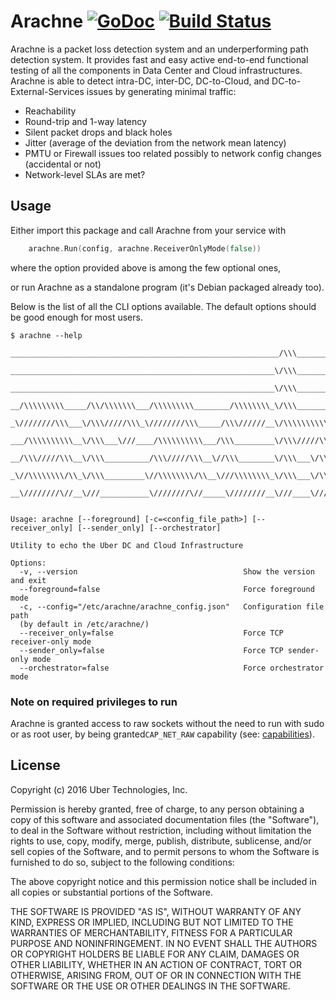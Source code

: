 # Arachne [![GoDoc][doc-img]][doc] [![Build Status][ci-img]][ci] 

Arachne is a packet loss detection system and an underperforming path detection
system. It provides fast and easy active end-to-end functional testing
of all the components in Data Center and Cloud infrastructures.
Arachne is able to detect intra-DC, inter-DC, DC-to-Cloud, and
DC-to-External-Services issues by generating minimal traffic:
 
- Reachability
- Round-trip and 1-way latency
- Silent packet drops and black holes
- Jitter (average of the deviation from the network mean latency)
- PMTU or Firewall issues too related possibly to network config changes
(accidental or not)
- Network-level SLAs are met?


## Usage


Either import this package and call Arachne from your service with
```go
    arachne.Run(config, arachne.ReceiverOnlyMode(false))
```
where the option provided above is among the few optional ones,

or run Arachne as a standalone program (it's Debian packaged already too).

Below is the list of all the CLI options available. The default options should
be good enough for most users.



```
$ arachne --help

____________________________________________________________/\\\______________________________________
 ___________________________________________________________\/\\\______________________________________
  ___________________________________________________________\/\\\______________________________________
   __/\\\\\\\\\_____/\\/\\\\\\\___/\\\\\\\\\________/\\\\\\\\_\/\\\__________/\\/\\\\\\_______/\\\\\\\\__
    _\////////\\\___\/\\\/////\\\_\////////\\\_____/\\\//////__\/\\\\\\\\\\__\/\\\////\\\____/\\\/////\\\_
     ___/\\\\\\\\\\__\/\\\___\///____/\\\\\\\\\\___/\\\_________\/\\\/////\\\_\/\\\__\//\\\__/\\\\\\\\\\\__
      __/\\\/////\\\__\/\\\__________/\\\/////\\\__\//\\\________\/\\\___\/\\\_\/\\\___\/\\\_\//\\///////___
       _\//\\\\\\\\/\\_\/\\\_________\//\\\\\\\\/\\__\///\\\\\\\\_\/\\\___\/\\\_\/\\\___\/\\\__\//\\\\\\\\\\_
        __\////////\//__\///___________\////////\//_____\////////__\///____\///__\///____\///____\//////////__


Usage: arachne [--foreground] [-c=<config_file_path>] [--receiver_only] [--sender_only] [--orchestrator]

Utility to echo the Uber DC and Cloud Infrastructure

Options:
  -v, --version                                     Show the version and exit
  --foreground=false                                Force foreground mode
  -c, --config="/etc/arachne/arachne_config.json"   Configuration file path
  (by default in /etc/arachne/)
  --receiver_only=false                             Force TCP receiver-only mode
  --sender_only=false                               Force TCP sender-only mode
  --orchestrator=false                              Force orchestrator mode
```


### Note on required privileges to run

Arachne is granted access to raw sockets without the need to run with sudo or
as root user, by being granted`CAP_NET_RAW` capability
(see: [capabilities][]).


## License

Copyright (c) 2016 Uber Technologies, Inc.

Permission is hereby granted, free of charge, to any person obtaining a copy
of this software and associated documentation files (the "Software"), to deal
in the Software without restriction, including without limitation the rights
to use, copy, modify, merge, publish, distribute, sublicense, and/or sell
copies of the Software, and to permit persons to whom the Software is
furnished to do so, subject to the following conditions:

The above copyright notice and this permission notice shall be included in
all copies or substantial portions of the Software.

THE SOFTWARE IS PROVIDED "AS IS", WITHOUT WARRANTY OF ANY KIND, EXPRESS OR
IMPLIED, INCLUDING BUT NOT LIMITED TO THE WARRANTIES OF MERCHANTABILITY,
FITNESS FOR A PARTICULAR PURPOSE AND NONINFRINGEMENT. IN NO EVENT SHALL THE
AUTHORS OR COPYRIGHT HOLDERS BE LIABLE FOR ANY CLAIM, DAMAGES OR OTHER
LIABILITY, WHETHER IN AN ACTION OF CONTRACT, TORT OR OTHERWISE, ARISING FROM,
OUT OF OR IN CONNECTION WITH THE SOFTWARE OR THE USE OR OTHER DEALINGS IN
THE SOFTWARE.

[doc-img]: https://godoc.org/github.com/uber/arachne?status.svg
[doc]: https://godoc.org/github.com/uber/arachne
[ci-img]: https://travis-ci.org/uber/arachne.svg?branch=master
[ci]: https://travis-ci.org/uber/arachne
[capabilities]: http://linux.die.net/man/7/capabilities
